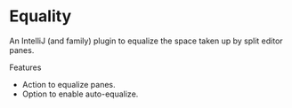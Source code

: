 # Equality

An IntelliJ (and family) plugin to equalize the space taken up by split editor panes. 

Features
- Action to equalize panes.
- Option to enable auto-equalize.
